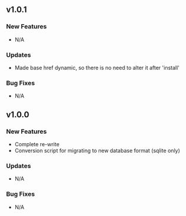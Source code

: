 ## v1.0.1

### New Features

* N/A

### Updates

* Made base href dynamic, so there is no need to alter it after 'install'

### Bug Fixes

* N/A

## v1.0.0

### New Features

* Complete re-write
* Conversion script for migrating to new database format (sqlite only)

### Updates

* N/A

### Bug Fixes

* N/A

